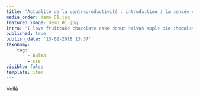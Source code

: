```yaml
---
title: 'Actualité de la contreproductivité : introduction à la pensée critique de Ivan Illich'
media_order: demo_01.jpg
featured_image: demo_01.jpg
intro: 'I love fruitcake chocolate cake donut halvah apple pie chocolate cake. Dessert cotton candy gummies candy carrot cake liquorice macaroon. Jelly dessert apple pie cotton candy brownie carrot cake. I love cotton candy tootsie roll croissant cake topping pastry.'
published: true
publish_date: '15-02-2018 13:37'
taxonomy:
    tag:
        - bulma
        - css
visible: false
template: item
---
```



Voilà